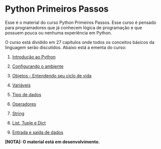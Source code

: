 # Python Primeiros Passos

Esse é o material do curso Python Primeiros Passos. Esse curso é pensado para programadores que já conhecem lógica de programação e que possuem pouca ou nenhuma experiência em Python.

O curso está dividido em 27 capítulos onde todos os conceitos básicos da linguagem serão discutidos. Abaixo está a ementa do curso:

1. [Introdução ao Python](01_introducao_ao_python.md)

2. [Configurando o ambiente](02_configurando_o_ambiente.md)

3. [Objetos - Entendendo seu ciclo de vida](03_objetos_entendendo_seu_ciclo_de_vida.md)

4. [Variáveis](04_variaveis.md)

5. [Tipo de dados](05_tipo_de_dados.md)

6. [Operadores](06_operadores.md)

7. [String](07_string.md)

8. [List, Tuple e Dict](08_list_tuple_e_dict.md)

9. [Entrada e saída de dados](09_entrada_e_saida_de_dados.md)


**[NOTA]: O material está em desenvolvimento.**
